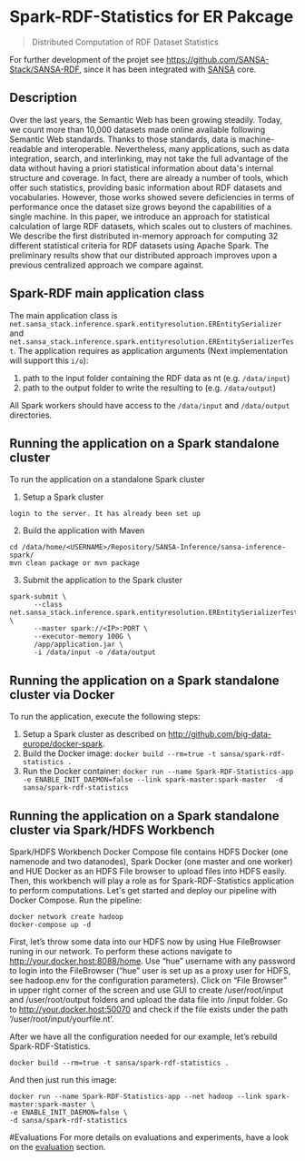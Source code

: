 # Spark-RDF-Statistics for ER Pakcage
>Distributed Computation of RDF Dataset Statistics

For further development of the projet see https://github.com/SANSA-Stack/SANSA-RDF, since it has been integrated with [SANSA](https://github.com/SANSA-Stack) core. 
## Description
Over the last years, the Semantic Web has been growing steadily. Today, we count more than 10,000 datasets made online available following Semantic Web standards.
Thanks to those standards, data is machine-readable and interoperable.
Nevertheless, many applications, such as data integration, search, and interlinking, may not take the full advantage of the data without having a priori statistical information about data's internal structure and coverage.
In fact, there are already a number of tools, which offer such statistics, providing basic information about RDF datasets and vocabularies.
However, those works showed severe deficiencies in terms of performance once the dataset size grows beyond the capabilities of a single machine.
In this paper, we introduce an approach for statistical calculation of large RDF datasets, which scales out to clusters of machines.
We describe the first distributed in-memory approach for computing 32 different statistical criteria for RDF datasets using Apache Spark.
The preliminary results show that our distributed approach improves upon a previous centralized approach we compare against.

## Spark-RDF main application class
The main application class is `net.sansa_stack.inference.spark.entityresolution.EREntitySerializer` and `net.sansa_stack.inference.spark.entityresolution.EREntitySerializerTest`.
The application requires as application arguments (Next implementation will support this `i/o`):

1. path to the input folder containing the RDF data as nt (e.g. `/data/input`)
2. path to the output folder to write the resulting to (e.g. `/data/output`)

All Spark workers should have access to the `/data/input` and `/data/output` directories.

## Running the application on a Spark standalone cluster

To run the application on a standalone Spark cluster

1. Setup a Spark cluster
  ```
  login to the server. It has already been set up
  ```
2. Build the application with Maven

  ```
  cd /data/home/<USERNAME>/Repository/SANSA-Inference/sansa-inference-spark/
  mvn clean package or mvn package
  ```

3. Submit the application to the Spark cluster

  ```
  spark-submit \
		--class net.sansa_stack.inference.spark.entityresolution.EREntitySerializerTest \
		--master spark://<IP>:PORT \
		--executor-memory 100G \
 		/app/application.jar \
		-i /data/input -o /data/output  
  ```

## Running the application on a Spark standalone cluster via Docker

To run the application, execute the following steps:

1. Setup a Spark cluster as described on http://github.com/big-data-europe/docker-spark.
2. Build the Docker image: 
`docker build --rm=true -t sansa/spark-rdf-statistics .`
3. Run the Docker container: 
`docker run --name Spark-RDF-Statistics-app -e ENABLE_INIT_DAEMON=false --link spark-master:spark-master  -d sansa/spark-rdf-statistics`

## Running the application on a Spark standalone cluster via Spark/HDFS Workbench

Spark/HDFS Workbench Docker Compose file contains HDFS Docker (one namenode and two datanodes), Spark Docker (one master and one worker) and HUE Docker as an HDFS File browser to upload files into HDFS easily. Then, this workbench will play a role as for Spark-RDF-Statistics application to perform computations.
Let's get started and deploy our pipeline with Docker Compose. 
Run the pipeline:

  ```
docker network create hadoop
docker-compose up -d
  ```
First, let’s throw some data into our HDFS now by using Hue FileBrowser runing in our network. To perform these actions navigate to http://your.docker.host:8088/home. Use “hue” username with any password to login into the FileBrowser (“hue” user is set up as a proxy user for HDFS, see hadoop.env for the configuration parameters). Click on “File Browser” in upper right corner of the screen and use GUI to create /user/root/input and /user/root/output folders and upload the data file into /input folder.
Go to http://your.docker.host:50070 and check if the file exists under the path ‘/user/root/input/yourfile.nt’.

After we have all the configuration needed for our example, let’s rebuild Spark-RDF-Statistics.

```
docker build --rm=true -t sansa/spark-rdf-statistics .
```
And then just run this image:
```
docker run --name Spark-RDF-Statistics-app --net hadoop --link spark-master:spark-master \
-e ENABLE_INIT_DAEMON=false \
-d sansa/spark-rdf-statistics
```
#Evaluations 
For more details on evaluations and experiments, have a look on the [evaluation](evaluation/) section.

